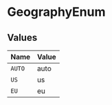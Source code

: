 # GeographyEnum


## Values

| Name   | Value  |
| ------ | ------ |
| `AUTO` | auto   |
| `US`   | us     |
| `EU`   | eu     |
